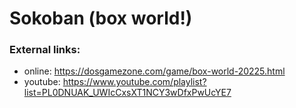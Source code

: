 # Sokoban (box world!)

### External links:

- online: https://dosgamezone.com/game/box-world-20225.html
- youtube: https://www.youtube.com/playlist?list=PL0DNUAK_UWIcCxsXT1NCY3wDfxPwUcYE7
